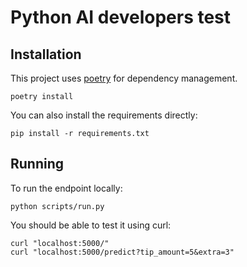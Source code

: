 # Python AI developers test

## Installation
This project uses [poetry](https://python-poetry.org/) for dependency management.
```
poetry install
```
You can also install the requirements directly:
```
pip install -r requirements.txt
```

## Running
To run the endpoint locally:
```
python scripts/run.py
```
You should be able to test it using curl:
```
curl "localhost:5000/"
curl "localhost:5000/predict?tip_amount=5&extra=3"
```
